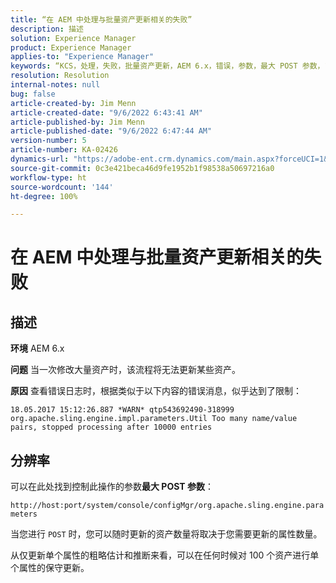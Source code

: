 ```yaml
---
title: “在 AEM 中处理与批量资产更新相关的失败”
description: 描述
solution: Experience Manager
product: Experience Manager
applies-to: "Experience Manager"
keywords: “KCS，处理，失败，批量资产更新，AEM 6.x，错误，参数，最大 POST 参数，100”
resolution: Resolution
internal-notes: null
bug: false
article-created-by: Jim Menn
article-created-date: "9/6/2022 6:43:41 AM"
article-published-by: Jim Menn
article-published-date: "9/6/2022 6:47:44 AM"
version-number: 5
article-number: KA-02426
dynamics-url: "https://adobe-ent.crm.dynamics.com/main.aspx?forceUCI=1&pagetype=entityrecord&etn=knowledgearticle&id=2a24b83c-af2d-ed11-9db1-0022480866ad"
source-git-commit: 0c3e421beca46d9fe1952b1f98538a50697216a0
workflow-type: ht
source-wordcount: '144'
ht-degree: 100%

---
```


# 在 AEM 中处理与批量资产更新相关的失败

## 描述


<b>环境</b>
AEM 6.x

<b>问题</b>
当一次修改大量资产时，该流程将无法更新某些资产。

<b>原因</b>
查看错误日志时，根据类似于以下内容的错误消息，似乎达到了限制：

`18.05.2017 15:12:26.887 *WARN* qtp543692490-318999 org.apache.sling.engine.impl.parameters.Util Too many name/value pairs, stopped processing after 10000 entries`


## 分辨率


可以在此处找到控制此操作的参数<b>最大 POST 参数</b>：

`http://host:port/system/console/configMgr/org.apache.sling.engine.parameters`

当您进行 `POST` 时，您可以随时更新的资产数量将取决于您需要更新的属性数量。

从仅更新单个属性的粗略估计和推断来看，可以在任何时候对 100 个资产进行单个属性的保守更新。
